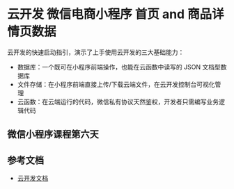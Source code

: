 # 云开发 微信电商小程序 首页 and 商品详情页数据

云开发的快速启动指引，演示了上手使用云开发的三大基础能力：

- 数据库：一个既可在小程序前端操作，也能在云函数中读写的 JSON 文档型数据库
- 文件存储：在小程序前端直接上传/下载云端文件，在云开发控制台可视化管理
- 云函数：在云端运行的代码，微信私有协议天然鉴权，开发者只需编写业务逻辑代码

## 微信小程序课程第六天



## 参考文档

- [云开发文档](https://developers.weixin.qq.com/miniprogram/dev/wxcloud/basis/getting-started.html)

